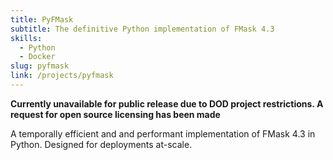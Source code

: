 ```yaml
---
title: PyFMask
subtitle: The definitive Python implementation of FMask 4.3
skills:
  - Python
  - Docker
slug: pyfmask
link: /projects/pyfmask
---
```

**Currently unavailable for public release due to DOD project restrictions. A request for open source licensing has been made**

A temporally efficient and and performant implementation of FMask 4.3 in Python. Designed for deployments at-scale.
